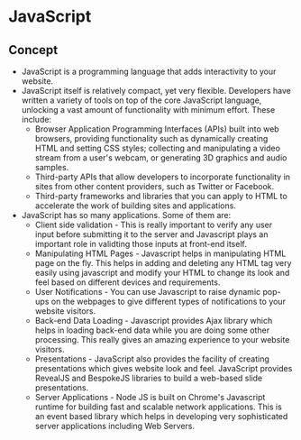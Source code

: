 # JavaScript

## Concept

- JavaScript is a programming language that adds interactivity to your website. 
- JavaScript itself is relatively compact, yet very flexible. Developers have written a variety of tools on top of the core JavaScript language, unlocking a vast amount of functionality with minimum effort. These include:
   - Browser Application Programming Interfaces (APIs) built into web browsers, providing functionality such as dynamically creating HTML and setting CSS styles; collecting and manipulating a video stream from a user's webcam, or generating 3D graphics and audio samples.
   - Third-party APIs that allow developers to incorporate functionality in sites from other content providers, such as Twitter or Facebook.
   - Third-party frameworks and libraries that you can apply to HTML to accelerate the work of building sites and applications.
- JavaScript has so many applications. Some of them are:
   - Client side validation - This is really important to verify any user input before submitting it to the server and Javascript plays an important role in validting those inputs at front-end itself.
   - Manipulating HTML Pages - Javascript helps in manipulating HTML page on the fly. This helps in adding and deleting any HTML tag very easily using javascript and modify your HTML to change its look and feel based on different devices and requirements.
   - User Notifications - You can use Javascript to raise dynamic pop-ups on the webpages to give different types of notifications to your website visitors.
   - Back-end Data Loading - Javascript provides Ajax library which helps in loading back-end data while you are doing some other processing. This really gives an amazing experience to your website visitors.
   - Presentations - JavaScript also provides the facility of creating presentations which gives website look and feel. JavaScript provides RevealJS and BespokeJS libraries to build a web-based slide presentations.
   - Server Applications - Node JS is built on Chrome's Javascript runtime for building fast and scalable network applications. This is an event based library which helps in developing very sophisticated server applications including Web Servers.
